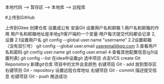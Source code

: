 本地代码 --> 暂存区 --> 本地库 --> 远程库

#上传到GitHub

上传到Gitee
创建仓库
设置成公有
安装Git
设置用户名和邮箱
	1.用户名和邮箱的作用
		用户名和邮箱地址是本地g1t客户端的一个变量·用户每次提交代码都会记录
	2,设置
		2.1设置用户名
			git config --global user.name "username"
		2.2设置邮箱（没有双引号）
			git config --global user.email useremail@qq.com
	3.查看用户名和密码
		git config user.name
		git config user.email
	4·查看其他配置信息(g1t设置列表)
		git config --list
在idea中设置git
选中项目 点击VCS create Git Reponsitory 新建git仓库 项目中的文件会变颜色
右键项目 Git - add 放到暂存区
右键项目 Git - repository 设置远程仓库地址
右键项目 Git -  commit 描述提交信息
右键项目 Git - push
推送成功
